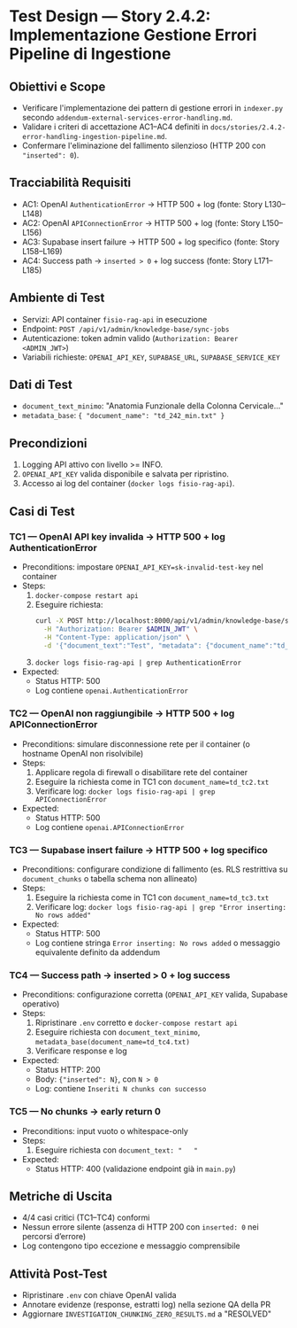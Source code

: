 # Test Design — Story 2.4.2: Implementazione Gestione Errori Pipeline di Ingestione

## Obiettivi e Scope
- Verificare l'implementazione dei pattern di gestione errori in `indexer.py` secondo `addendum-external-services-error-handling.md`.
- Validare i criteri di accettazione AC1–AC4 definiti in `docs/stories/2.4.2-error-handling-ingestion-pipeline.md`.
- Confermare l'eliminazione del fallimento silenzioso (HTTP 200 con `"inserted": 0`).

## Tracciabilità Requisiti
- AC1: OpenAI `AuthenticationError` → HTTP 500 + log (fonte: Story L130–L148)
- AC2: OpenAI `APIConnectionError` → HTTP 500 + log (fonte: Story L150–L156)
- AC3: Supabase insert failure → HTTP 500 + log specifico (fonte: Story L158–L169)
- AC4: Success path → `inserted > 0` + log success (fonte: Story L171–L185)

## Ambiente di Test
- Servizi: API container `fisio-rag-api` in esecuzione
- Endpoint: `POST /api/v1/admin/knowledge-base/sync-jobs`
- Autenticazione: token admin valido (`Authorization: Bearer <ADMIN_JWT>`)
- Variabili richieste: `OPENAI_API_KEY`, `SUPABASE_URL`, `SUPABASE_SERVICE_KEY`

## Dati di Test
- `document_text_minimo`: "Anatomia Funzionale della Colonna Cervicale..."
- `metadata_base`: `{ "document_name": "td_242_min.txt" }`

## Precondizioni
1. Logging API attivo con livello >= INFO.
2. `OPENAI_API_KEY` valida disponibile e salvata per ripristino.
3. Accesso ai log del container (`docker logs fisio-rag-api`).
## Casi di Test

### TC1 — OpenAI API key invalida → HTTP 500 + log AuthenticationError
- Preconditions: impostare `OPENAI_API_KEY=sk-invalid-test-key` nel container
- Steps:
  1. `docker-compose restart api`
  2. Eseguire richiesta:
     ```bash
     curl -X POST http://localhost:8000/api/v1/admin/knowledge-base/sync-jobs \
       -H "Authorization: Bearer $ADMIN_JWT" \
       -H "Content-Type: application/json" \
       -d '{"document_text":"Test", "metadata": {"document_name":"td_tc1.txt"}}'
     ```
  3. `docker logs fisio-rag-api | grep AuthenticationError`
- Expected:
  - Status HTTP: 500
  - Log contiene `openai.AuthenticationError`

### TC2 — OpenAI non raggiungibile → HTTP 500 + log APIConnectionError
- Preconditions: simulare disconnessione rete per il container (o hostname OpenAI non risolvibile)
- Steps:
  1. Applicare regola di firewall o disabilitare rete del container
  2. Eseguire la richiesta come in TC1 con `document_name=td_tc2.txt`
  3. Verificare log: `docker logs fisio-rag-api | grep APIConnectionError`
- Expected:
  - Status HTTP: 500
  - Log contiene `openai.APIConnectionError`

### TC3 — Supabase insert failure → HTTP 500 + log specifico
- Preconditions: configurare condizione di fallimento (es. RLS restrittiva su `document_chunks` o tabella schema non allineato)
- Steps:
  1. Eseguire la richiesta come in TC1 con `document_name=td_tc3.txt`
  2. Verificare log: `docker logs fisio-rag-api | grep "Error inserting: No rows added"`
- Expected:
  - Status HTTP: 500
  - Log contiene stringa `Error inserting: No rows added` o messaggio equivalente definito da addendum

### TC4 — Success path → inserted > 0 + log success
- Preconditions: configurazione corretta (`OPENAI_API_KEY` valida, Supabase operativo)
- Steps:
  1. Ripristinare `.env` corretto e `docker-compose restart api`
  2. Eseguire richiesta con `document_text_minimo`, `metadata_base(document_name=td_tc4.txt)`
  3. Verificare response e log
- Expected:
  - Status HTTP: 200
  - Body: `{"inserted": N}`, con `N > 0`
  - Log: contiene `Inseriti N chunks con successo`

### TC5 — No chunks → early return 0
- Preconditions: input vuoto o whitespace-only
- Steps:
  1. Eseguire richiesta con `document_text: "   "`
- Expected:
  - Status HTTP: 400 (validazione endpoint già in `main.py`)

## Metriche di Uscita
- 4/4 casi critici (TC1–TC4) conformi
- Nessun errore silente (assenza di HTTP 200 con `inserted: 0` nei percorsi d’errore)
- Log contengono tipo eccezione e messaggio comprensibile

## Attività Post-Test
- Ripristinare `.env` con chiave OpenAI valida
- Annotare evidenze (response, estratti log) nella sezione QA della PR
- Aggiornare `INVESTIGATION_CHUNKING_ZERO_RESULTS.md` a "RESOLVED"
